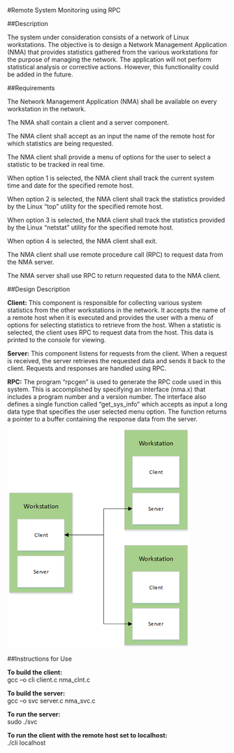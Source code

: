 #Remote System Monitoring using RPC

##Description

The system under consideration consists of a network of Linux workstations. The objective is to design a Network Management Application (NMA) that provides statistics gathered from the various workstations for the purpose of managing the network. The application will not perform statistical analysis or corrective actions. However, this functionality could be added in the future.

##Requirements

The Network Management Application (NMA) shall be available on every workstation in the network.

The NMA shall contain a client and a server component.

The NMA client shall accept as an input the name of the remote host for which statistics are being requested.

The NMA client shall provide a menu of options for the user to select a statistic to be tracked in real time.

When option 1 is selected, the NMA client shall track the current system time and date for the specified remote host.

When option 2 is selected, the NMA client shall track the statistics provided by the Linux “top” utility for the specified remote host.

When option 3 is selected, the NMA client shall track the statistics provided by the Linux “netstat” utility for the specified remote host.

When option 4 is selected, the NMA client shall exit.

The NMA client shall use remote procedure call (RPC) to request data from the NMA server.

The NMA server shall use RPC to return requested data to the NMA client.

##Design Description

**Client:** This component is responsible for collecting various system statistics from the other workstations in the network. It accepts the name of a remote host when it is executed and provides the user with a menu of options for selecting statistics to retrieve from the host. When a statistic is selected, the client uses RPC to request data from the host. This data is printed to the console for viewing.

**Server:** This component listens for requests from the client. When a request is received, the server retrieves the requested data and sends it back to the client. Requests and responses are handled using RPC.            

**RPC:** The program “rpcgen” is used to generate the RPC code used in this system. This is accomplished by specifying an interface (nma.x) that includes a program number and a version number. The interface also defines a single function called “get_sys_info” which accepts as input a long data type that specifies the user selected menu option. The function returns a pointer to a buffer containing the response data from the server.

![](https://github.com/cbaumler/cpre550/blob/master/remote_system_monitor/doc/diagram.png?raw=true)

##Instructions for Use

**To build the client:**  
gcc –o cli client.c nma_clnt.c

**To build the server:**  
gcc –o svc server.c nma_svc.c

**To run the server:**  
sudo ./svc

**To run the client with the remote host set to localhost:**  
./cli localhost
